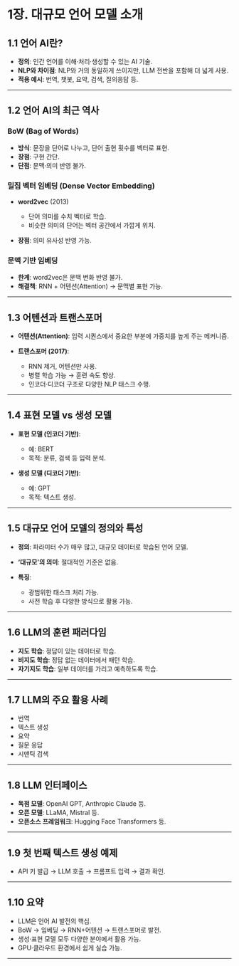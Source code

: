 # 1장. 대규모 언어 모델 소개

## 1.1 언어 AI란?

* **정의**: 인간 언어를 이해·처리·생성할 수 있는 AI 기술.
* **NLP와 차이점**: NLP와 거의 동일하게 쓰이지만, LLM 전반을 포함해 더 넓게 사용.
* **적용 예시**: 번역, 챗봇, 요약, 검색, 질의응답 등.

---

## 1.2 언어 AI의 최근 역사

### BoW (Bag of Words)

* **방식**: 문장을 단어로 나누고, 단어 출현 횟수를 벡터로 표현.
* **장점**: 구현 간단.
* **단점**: 문맥·의미 반영 불가.

### 밀집 벡터 임베딩 (Dense Vector Embedding)

* **word2vec** (2013)

  * 단어 의미를 수치 벡터로 학습.
  * 비슷한 의미의 단어는 벡터 공간에서 가깝게 위치.
* **장점**: 의미 유사성 반영 가능.

### 문맥 기반 임베딩

* **한계**: word2vec은 문맥 변화 반영 불가.
* **해결책**: RNN + 어텐션(Attention) → 문맥별 표현 가능.

---

## 1.3 어텐션과 트랜스포머

* **어텐션(Attention)**: 입력 시퀀스에서 중요한 부분에 가중치를 높게 주는 메커니즘.
* **트랜스포머 (2017)**:

  * RNN 제거, 어텐션만 사용.
  * 병렬 학습 가능 → 훈련 속도 향상.
  * 인코더·디코더 구조로 다양한 NLP 태스크 수행.

---

## 1.4 표현 모델 vs 생성 모델

* **표현 모델 (인코더 기반)**:

  * 예: BERT
  * 목적: 분류, 검색 등 입력 분석.
* **생성 모델 (디코더 기반)**:

  * 예: GPT
  * 목적: 텍스트 생성.

---

## 1.5 대규모 언어 모델의 정의와 특성

* **정의**: 파라미터 수가 매우 많고, 대규모 데이터로 학습된 언어 모델.
* **‘대규모’의 의미**: 절대적인 기준은 없음.
* **특징**:

  * 광범위한 태스크 처리 가능.
  * 사전 학습 후 다양한 방식으로 활용 가능.

---

## 1.6 LLM의 훈련 패러다임

* **지도 학습**: 정답이 있는 데이터로 학습.
* **비지도 학습**: 정답 없는 데이터에서 패턴 학습.
* **자기지도 학습**: 일부 데이터를 가리고 예측하도록 학습.

---

## 1.7 LLM의 주요 활용 사례

* 번역
* 텍스트 생성
* 요약
* 질문 응답
* 시맨틱 검색

---

## 1.8 LLM 인터페이스

* **독점 모델**: OpenAI GPT, Anthropic Claude 등.
* **오픈 모델**: LLaMA, Mistral 등.
* **오픈소스 프레임워크**: Hugging Face Transformers 등.

---

## 1.9 첫 번째 텍스트 생성 예제

* API 키 발급 → LLM 호출 → 프롬프트 입력 → 결과 확인.

---

## 1.10 요약

* LLM은 언어 AI 발전의 핵심.
* BoW → 임베딩 → RNN+어텐션 → 트랜스포머로 발전.
* 생성·표현 모델 모두 다양한 분야에서 활용 가능.
* GPU·클라우드 환경에서 쉽게 실습 가능.

---
